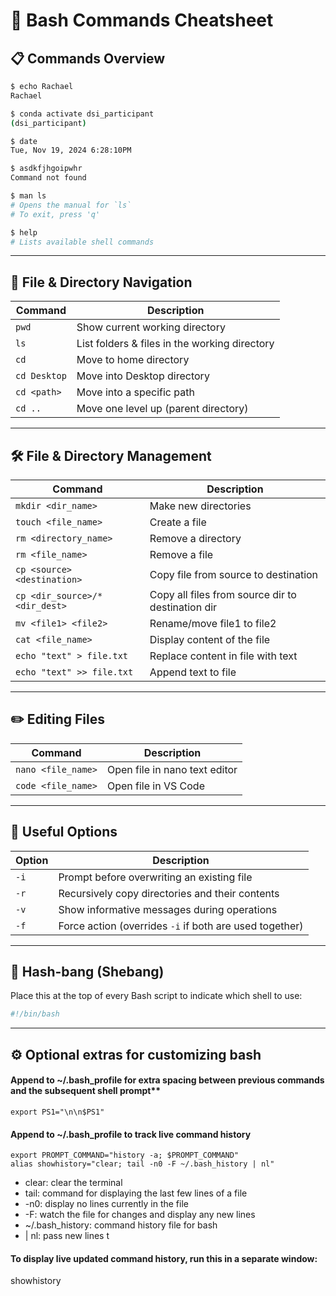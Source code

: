 # 🐚 Bash Commands Cheatsheet

## 📋 Commands Overview

```bash
$ echo Rachael
Rachael

$ conda activate dsi_participant
(dsi_participant)

$ date
Tue, Nov 19, 2024 6:28:10PM

$ asdkfjhgoipwhr
Command not found

$ man ls
# Opens the manual for `ls`
# To exit, press 'q'

$ help
# Lists available shell commands
```

---

## 📁 File & Directory Navigation

| Command                | Description                                                |
|------------------------|------------------------------------------------------------|
| `pwd`                 | Show current working directory                             |
| `ls`                  | List folders & files in the working directory              |
| `cd`                  | Move to home directory                                     |
| `cd Desktop`          | Move into Desktop directory                                |
| `cd <path>`           | Move into a specific path                                  |
| `cd ..`               | Move one level up (parent directory)                       |

---

## 🛠 File & Directory Management

| Command                             | Description                                         |
|-------------------------------------|-----------------------------------------------------|
| `mkdir <dir_name>`                 | Make new directories                                |
| `touch <file_name>`               | Create a file                                       |
| `rm <directory_name>`             | Remove a directory                                  |
| `rm <file_name>`                  | Remove a file                                       |
| `cp <source> <destination>`       | Copy file from source to destination                |
| `cp <dir_source>/* <dir_dest>`    | Copy all files from source dir to destination dir   |
| `mv <file1> <file2>`              | Rename/move file1 to file2                          |
| `cat <file_name>`                 | Display content of the file                         |
| `echo "text" > file.txt`          | Replace content in file with text                   |
| `echo "text" >> file.txt`         | Append text to file                                 |

---

## ✏️ Editing Files

| Command            | Description                        |
|--------------------|------------------------------------|
| `nano <file_name>` | Open file in nano text editor      |
| `code <file_name>` | Open file in VS Code               |

---

## 🧰 Useful Options

| Option | Description                                               |
|--------|-----------------------------------------------------------|
| `-i`   | Prompt before overwriting an existing file                |
| `-r`   | Recursively copy directories and their contents           |
| `-v`   | Show informative messages during operations               |
| `-f`   | Force action (overrides `-i` if both are used together)   |

---

## 🔧 Hash-bang (Shebang)

Place this at the top of every Bash script to indicate which shell to use:

```bash
#!/bin/bash
```

---

## ⚙️ Optional extras for customizing bash
#### Append to ~/.bash_profile for extra spacing between previous commands and the subsequent shell prompt**
```
export PS1="\n\n$PS1"
```

#### Append to ~/.bash_profile to track live command history
```
export PROMPT_COMMAND="history -a; $PROMPT_COMMAND"
alias showhistory="clear; tail -n0 -F ~/.bash_history | nl"
```
* clear: clear the terminal
* tail: command for displaying the last few lines of a file
* -n0: display no lines currently in the file
* -F: watch the file for changes and display any new lines
* ~/.bash_history: command history file for bash
* | nl: pass new lines t

#### To display live updated command history, run this in a separate window:
showhistory

